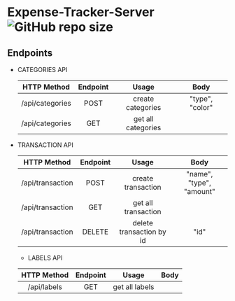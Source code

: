 # Expense-Tracker-Server ![GitHub repo size](https://img.shields.io/github/repo-size/dhyanpatel110/Expense-Tracker-Server)

## Endpoints

- CATEGORIES API

  |      HTTP Method      | Endpoint |       Usage        |       Body        |
  | :-------------------: | :------: | :----------------: | :---------------: |
  | /api/categories   |   POST    |   create categories   | "type", "color" |
  | /api/categories |   GET    |  get all categories    |

- TRANSACTION API

  |      HTTP Method      | Endpoint |       Usage        |       Body        |
  | :-------------------: | :------: | :----------------: | :---------------: |
  | /api/transaction   |   POST    |  create transaction   | "name", "type", "amount" |
  | /api/transaction |   GET    |  get all transaction   |
  | /api/transaction |   DELETE    |  delete transaction by id   | "id" |

  - LABELS API

  |      HTTP Method      | Endpoint |       Usage        |       Body        |
  | :-------------------: | :------: | :----------------: | :---------------: |
  | /api/labels   |   GET    |   get all labels   |
